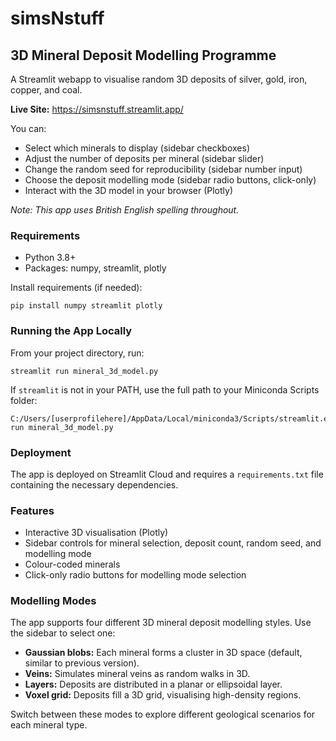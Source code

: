 # simsNstuff
## 3D Mineral Deposit Modelling Programme

A Streamlit webapp to visualise random 3D deposits of silver, gold, iron, copper, and coal. 

**Live Site:** https://simsnstuff.streamlit.app/

You can:
- Select which minerals to display (sidebar checkboxes)
- Adjust the number of deposits per mineral (sidebar slider)
- Change the random seed for reproducibility (sidebar number input)
- Choose the deposit modelling mode (sidebar radio buttons, click-only)
- Interact with the 3D model in your browser (Plotly)

*Note: This app uses British English spelling throughout.*

### Requirements
- Python 3.8+
- Packages: numpy, streamlit, plotly

Install requirements (if needed):
```
pip install numpy streamlit plotly
```

### Running the App Locally
From your project directory, run:
```
streamlit run mineral_3d_model.py
```
If `streamlit` is not in your PATH, use the full path to your Miniconda Scripts folder:
```
C:/Users/[userprofilehere]/AppData/Local/miniconda3/Scripts/streamlit.exe run mineral_3d_model.py
```

### Deployment
The app is deployed on Streamlit Cloud and requires a `requirements.txt` file containing the necessary dependencies.

### Features
- Interactive 3D visualisation (Plotly)
- Sidebar controls for mineral selection, deposit count, random seed, and modelling mode
- Colour-coded minerals
- Click-only radio buttons for modelling mode selection

### Modelling Modes
The app supports four different 3D mineral deposit modelling styles. Use the sidebar to select one:

- **Gaussian blobs:** Each mineral forms a cluster in 3D space (default, similar to previous version).
- **Veins:** Simulates mineral veins as random walks in 3D.
- **Layers:** Deposits are distributed in a planar or ellipsoidal layer.
- **Voxel grid:** Deposits fill a 3D grid, visualising high-density regions.

Switch between these modes to explore different geological scenarios for each mineral type.
